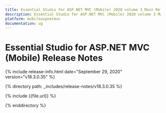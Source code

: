 ```yaml
---
title: Essential Studio for ASP.NET MVC (Mobile) 2020 volume 3 Main Release Notes  
description: Essential Studio for ASP.NET MVC (Mobile) 2020 volume 3 Main Release Notes  
platform: mobileaspnetmvc
documentation: ug
---
```


# Essential Studio for ASP.NET MVC (Mobile)  Release Notes  

{% include release-info.html date="September 29, 2020"  version="v18.3.0.35" %} 


{% directory path: _includes/release-notes/v18.3.0.35 %}

{% include {{file.url}} %}

{% enddirectory %}
